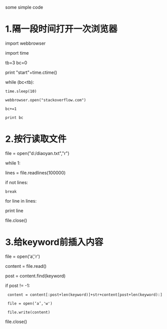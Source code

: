 some simple code

# 1.隔一段时间打开一次浏览器
import webbrowser

import time

tb=3
bc=0


print "start"+time.ctime()

while (bc<tb):

    time.sleep(10)
    
    webbrowser.open("stackoverflow.com")
    
    bc+=1
    
    print bc

# 2.按行读取文件
file = open("d:/diaoyan.txt","r") 

while 1:

  lines = file.readlines(100000)
  
  if not lines:
  
    break
    
  for line in lines:
  
   print line   
   
file.close()


# 3.给keyword前插入内容

file = open(‘a’,'r')

content = file.read()

post = content.find(keyword)

 if post != -1:
 
     content = content[:post+len(keyword)]+str+content[post+len(keyword):]
     
     file = open(‘a’,'w')
     
     file.write(content)
     
 file.close()
